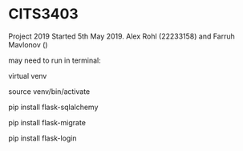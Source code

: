 # CITS3403
Project 2019
Started 5th May 2019. Alex Rohl (22233158) and Farruh Mavlonov ()

may need to run in terminal:

virtual venv

source venv/bin/activate

pip install flask-sqlalchemy

pip install flask-migrate

pip install flask-login
